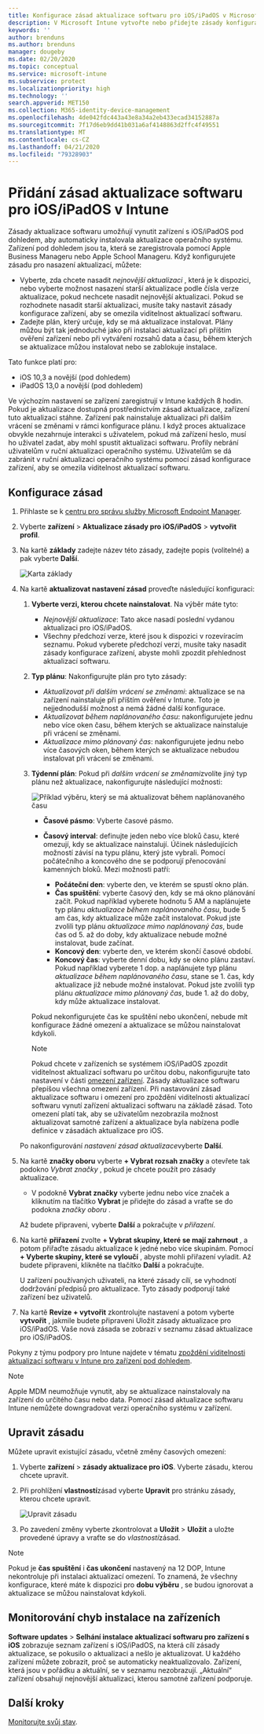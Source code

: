 ```yaml
---
title: Konfigurace zásad aktualizace softwaru pro iOS/iPadOS v Microsoft Intune – Azure | Microsoft Docs
description: V Microsoft Intune vytvořte nebo přidejte zásady konfigurace, které budou omezovat, kdy se aktualizace softwaru automaticky instalují na zařízení s iOS/iPadOS. Můžete zvolit datum a čas, kdy se aktualizace nemají instalovat. Můžete tyto zásady také přiřadit skupinám, uživatelům nebo zařízením a vyhledat případné chyby instalace.
keywords: ''
author: brenduns
ms.author: brenduns
manager: dougeby
ms.date: 02/20/2020
ms.topic: conceptual
ms.service: microsoft-intune
ms.subservice: protect
ms.localizationpriority: high
ms.technology: ''
search.appverid: MET150
ms.collection: M365-identity-device-management
ms.openlocfilehash: 4de042fdc443a43e8a34a2eb433ecad34152887a
ms.sourcegitcommit: 7f17d6eb9dd41b031a6af4148863d2ffc4f49551
ms.translationtype: MT
ms.contentlocale: cs-CZ
ms.lasthandoff: 04/21/2020
ms.locfileid: "79328903"
---
```

# <a name="add-iosipados-software-update-policies-in-intune"></a>Přidání zásad aktualizace softwaru pro iOS/iPadOS v Intune

Zásady aktualizace softwaru umožňují vynutit zařízení s iOS/iPadOS pod dohledem, aby automaticky instalovala aktualizace operačního systému. Zařízení pod dohledem jsou ta, která se zaregistrovala pomocí Apple Business Manageru nebo Apple School Manageru. Když konfigurujete zásadu pro nasazení aktualizací, můžete:

- Vyberte, zda chcete nasadit *nejnovější aktualizaci* , která je k dispozici, nebo vyberte možnost nasazení starší aktualizace podle čísla verze aktualizace, pokud nechcete nasadit nejnovější aktualizaci. Pokud se rozhodnete nasadit starší aktualizaci, musíte taky nastavit zásady konfigurace zařízení, aby se omezila viditelnost aktualizací softwaru.
- Zadejte plán, který určuje, kdy se má aktualizace instalovat. Plány můžou být tak jednoduché jako při instalaci aktualizací při příštím ověření zařízení nebo při vytváření rozsahů data a času, během kterých se aktualizace můžou instalovat nebo se zablokuje instalace.

Tato funkce platí pro:

- iOS 10,3 a novější (pod dohledem)
- iPadOS 13,0 a novější (pod dohledem)

Ve výchozím nastavení se zařízení zaregistrují v Intune každých 8 hodin. Pokud je aktualizace dostupná prostřednictvím zásad aktualizace, zařízení tuto aktualizaci stáhne. Zařízení pak nainstaluje aktualizaci při dalším vrácení se změnami v rámci konfigurace plánu. I když proces aktualizace obvykle nezahrnuje interakci s uživatelem, pokud má zařízení heslo, musí ho uživatel zadat, aby mohl spustit aktualizaci softwaru. Profily nebrání uživatelům v ruční aktualizaci operačního systému. Uživatelům se dá zabránit v ruční aktualizaci operačního systému pomocí zásad konfigurace zařízení, aby se omezila viditelnost aktualizací softwaru.

## <a name="configure-the-policy"></a>Konfigurace zásad

1. Přihlaste se k [centru pro správu služby Microsoft Endpoint Manager](https://go.microsoft.com/fwlink/?linkid=2109431).
2. Vyberte **zařízení** > **Aktualizace zásady pro iOS/iPadOS** > **vytvořit profil**.
3. Na kartě **základy** zadejte název této zásady, zadejte popis (volitelné) a pak vyberte **Další**.

   ![Karta základy](./media/software-updates-ios/basics-tab.png)

4. Na kartě **aktualizovat nastavení zásad** proveďte následující konfiguraci:

   1. **Vyberte verzi, kterou chcete nainstalovat**. Na výběr máte tyto:

      - *Nejnovější aktualizace*: Tato akce nasadí poslední vydanou aktualizaci pro iOS/iPadOS.
      - Všechny předchozí verze, které jsou k dispozici v rozevíracím seznamu. Pokud vyberete předchozí verzi, musíte taky nasadit zásady konfigurace zařízení, abyste mohli zpozdit přehlednost aktualizací softwaru.

   2. **Typ plánu**: Nakonfigurujte plán pro tyto zásady:

      - *Aktualizovat při dalším vrácení se změnami*: aktualizace se na zařízení nainstaluje při příštím ověření v Intune. Toto je nejjednodušší možnost a nemá žádné další konfigurace.
      - *Aktualizovat během naplánovaného času*: nakonfigurujete jednu nebo více oken času, během kterých se aktualizace nainstaluje při vrácení se změnami.
      - *Aktualizace mimo plánovaný čas*: nakonfigurujete jednu nebo více časových oken, během kterých se aktualizace nebudou instalovat při vrácení se změnami.

   3. **Týdenní plán**: Pokud při *dalším vrácení se změnami*zvolíte jiný typ plánu než aktualizace, nakonfigurujte následující možnosti:

      ![Příklad výběru, který se má aktualizovat během naplánovaného času](./media/software-updates-ios/scheduled-time.png)

      - **Časové pásmo**: Vyberte časové pásmo.
      - **Časový interval**: definujte jeden nebo více bloků času, které omezují, kdy se aktualizace nainstalují. Účinek následujících možností závisí na typu plánu, který jste vybrali. Pomocí počátečního a koncového dne se podporují přenocování kamenných bloků. Mezi možnosti patří:

        - **Počáteční den**: vyberte den, ve kterém se spustí okno plán.
        - **Čas spuštění**: vyberte časový den, kdy se má okno plánování začít. Pokud například vyberete hodnotu 5 AM a naplánujete typ plánu *aktualizace během naplánovaného času*, bude 5 am čas, kdy aktualizace může začít instalovat. Pokud jste zvolili typ plánu *aktualizace mimo naplánovaný čas*, bude čas od 5. až do doby, kdy aktualizace nebude možné instalovat, bude začínat.
        - **Koncový den**: vyberte den, ve kterém skončí časové období.
        - **Koncový čas**: vyberte denní dobu, kdy se okno plánu zastaví. Pokud například vyberete 1 dop. a naplánujete typ plánu *aktualizace během naplánovaného času*, stane se 1. čas, kdy aktualizace již nebude možné instalovat. Pokud jste zvolili typ plánu *aktualizace mimo plánovaný čas*, bude 1. až do doby, kdy může aktualizace instalovat.

       Pokud nekonfigurujete čas ke spuštění nebo ukončení, nebude mít konfigurace žádné omezení a aktualizace se můžou nainstalovat kdykoli.  

       > [!NOTE]
       > Pokud chcete v zařízeních se systémem iOS/iPadOS zpozdit viditelnost aktualizací softwaru po určitou dobu, nakonfigurujte tato nastavení v části [omezení zařízení](../configuration/device-restrictions-ios.md#general). Zásady aktualizace softwaru přepíšou všechna omezení zařízení. Při nastavování zásad aktualizace softwaru i omezení pro zpoždění viditelnosti aktualizací softwaru vynutí zařízení aktualizaci softwaru na základě zásad. Toto omezení platí tak, aby se uživatelům nezobrazila možnost aktualizovat samotné zařízení a aktualizace byla nabízena podle definice v zásadách aktualizace pro iOS.

   Po nakonfigurování *nastavení zásad aktualizace*vyberte **Další**.

5. Na kartě **značky oboru** vyberte **+ Vybrat rozsah značky** a otevřete tak podokno *Vybrat značky* , pokud je chcete použít pro zásady aktualizace.

   - V podokně **Vybrat značky** vyberte jednu nebo více značek a kliknutím na tlačítko **Vybrat** je přidejte do zásad a vraťte se do podokna *značky oboru* .

   Až budete připraveni, vyberte **Další** a pokračujte v *přiřazení*.

6. Na kartě **přiřazení** zvolte **+ Vybrat skupiny, které se mají zahrnout** , a potom přiřaďte zásadu aktualizace k jedné nebo více skupinám. Pomocí **+ Vyberte skupiny, které se vyloučí** , abyste mohli přiřazení vyladit. Až budete připraveni, klikněte na tlačítko **Další** a pokračujte.

   U zařízení používaných uživateli, na které zásady cílí, se vyhodnotí dodržování předpisů pro aktualizace. Tyto zásady podporují také zařízení bez uživatelů.

7. Na kartě **Revize + vytvořit** zkontrolujte nastavení a potom vyberte **vytvořit** , jakmile budete připraveni Uložit zásady aktualizace pro iOS/iPadOS. Vaše nová zásada se zobrazí v seznamu zásad aktualizace pro iOS/iPadOS.

Pokyny z týmu podpory pro Intune najdete v tématu [zpoždění viditelnosti aktualizací softwaru v Intune pro zařízení pod dohledem](https://techcommunity.microsoft.com/t5/Intune-Customer-Success/Delaying-visibility-of-software-updates-in-Intune-for-supervised/ba-p/345753).

> [!NOTE]
> Apple MDM neumožňuje vynutit, aby se aktualizace nainstalovaly na zařízení do určitého času nebo data. Pomocí zásad aktualizace softwaru Intune nemůžete downgradovat verzi operačního systému v zařízení.

## <a name="edit-a-policy"></a>Upravit zásadu

Můžete upravit existující zásadu, včetně změny časových omezení:

1. Vyberte **zařízení** > **zásady aktualizace pro iOS**. Vyberte zásadu, kterou chcete upravit.

2. Při prohlížení **vlastností**zásad vyberte **Upravit** pro stránku zásady, kterou chcete upravit.

   ![Upravit zásadu](./media/software-updates-ios/edit-policy.png)

3. Po zavedení změny vyberte zkontrolovat a **Uložit** > **Uložit** a uložte provedené úpravy a vraťte se do *vlastností*zásad.

> [!NOTE]
> Pokud je **čas spuštění** i **čas ukončení** nastavený na 12 DOP, Intune nekontroluje při instalaci aktualizací omezení. To znamená, že všechny konfigurace, které máte k dispozici pro **dobu výběru** , se budou ignorovat a aktualizace se můžou nainstalovat kdykoli.

## <a name="monitor-device-installation-failures"></a>Monitorování chyb instalace na zařízeních

<!-- 1352223 -->
**Software updates** > **Selhání instalace aktualizací softwaru pro zařízení s iOS** zobrazuje seznam zařízení s iOS/iPadOS, na která cílí zásady aktualizace, se pokusilo o aktualizaci a nešlo je aktualizovat. U každého zařízení můžete zobrazit, proč se automaticky neaktualizovalo. Zařízení, která jsou v pořádku a aktuální, se v seznamu nezobrazují. „Aktuální“ zařízení obsahují nejnovější aktualizaci, kterou samotné zařízení podporuje.

## <a name="next-steps"></a>Další kroky

[Monitorujte svůj stav](../configuration/device-profile-monitor.md).
